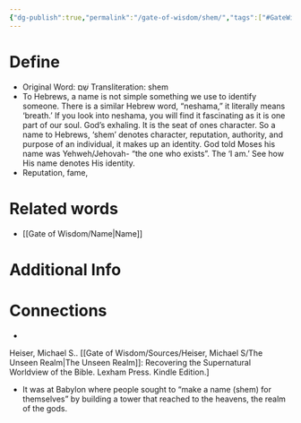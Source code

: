 ```yaml
---
{"dg-publish":true,"permalink":"/gate-of-wisdom/shem/","tags":["#GateWisdom","#S"]}
---
```


# Define
- Original Word: שֵׁם Transliteration: shem
- To Hebrews, a name is not simple something we use to identify someone. There is a similar Hebrew word, “neshama,” it literally means ‘breath.’ If you look into neshama, you will find it fascinating as it is one part of our soul. God’s exhaling. It is the seat of ones character. So a name to Hebrews, ‘shem’ denotes character, reputation, authority, and purpose of an individual, it makes up an identity. God told Moses his name was Yehweh/Jehovah- “the one who exists”. The ‘I am.’ See how His name denotes His identity.
- Reputation, fame, 


# Related words
- [[Gate of Wisdom/Name\|Name]]

# Additional Info


# Connections
- 

Heiser, Michael S.. [[Gate of Wisdom/Sources/Heiser, Michael S/The Unseen Realm\|The Unseen Realm]]: Recovering the Supernatural Worldview of the Bible. Lexham Press. Kindle Edition.] 
- It was at Babylon where people sought to “make a name (shem) for themselves” by building a tower that reached to the heavens, the realm of the gods.